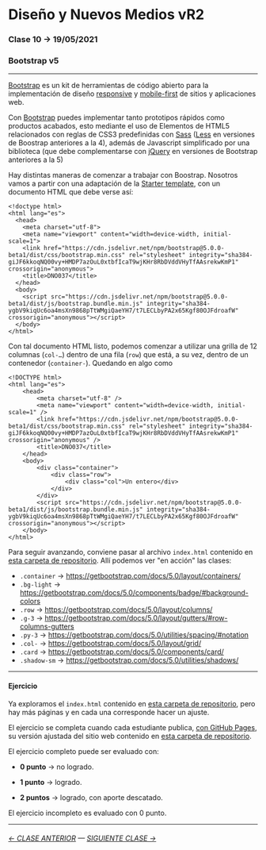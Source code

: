 # Diseño y Nuevos Medios vR2

### Clase 10 → 19/05/2021

### Bootstrap v5

- - - - - - 

[Bootstrap](https://getbootstrap.com/) es un kit de herramientas de código abierto para la implementación de diseño [responsive](https://es.wikipedia.org/wiki/Dise%C3%B1o_web_adaptable) y [mobile-first](https://en.ryte.com/wiki/Mobile_First) de sitios y aplicaciones web. 

Con [Bootstrap](https://getbootstrap.com/) puedes implementar tanto prototipos rápidos como productos acabados, esto mediante el uso de Elementos de HTML5 relacionados con reglas de CSS3 predefinidas con [Sass](https://sass-lang.com/) ([Less](http://lesscss.org/) en versiones de Boostrap anteriores a la 4), además de Javascript simplificado por una biblioteca (que debe complementarse con [jQuery](https://jquery.com/) en versiones de Bootstrap anteriores a la 5)

Hay distintas maneras de comenzar a trabajar con Boostrap. Nosotros vamos a partir con una adaptación de la [Starter template](https://getbootstrap.com/docs/5.0/getting-started/introduction/#starter-template), con un documento HTML que debe verse así: 

```
<!doctype html>
<html lang="es">
  <head>
    <meta charset="utf-8">
    <meta name="viewport" content="width=device-width, initial-scale=1">
    <link href="https://cdn.jsdelivr.net/npm/bootstrap@5.0.0-beta1/dist/css/bootstrap.min.css" rel="stylesheet" integrity="sha384-giJF6kkoqNQ00vy+HMDP7azOuL0xtbfIcaT9wjKHr8RbDVddVHyTfAAsrekwKmP1" crossorigin="anonymous">
    <title>DNO037</title>
  </head>
  <body>
    <script src="https://cdn.jsdelivr.net/npm/bootstrap@5.0.0-beta1/dist/js/bootstrap.bundle.min.js" integrity="sha384-ygbV9kiqUc6oa4msXn9868pTtWMgiQaeYH7/t7LECLbyPA2x65Kgf80OJFdroafW" crossorigin="anonymous"></script>
  </body>
</html>
```

Con tal documento HTML listo, podemos comenzar a utilizar una grilla de 12 columnas (`col-…`) dentro de una fila (`row`) que está, a su vez, dentro de un contenedor (`container-`). Quedando en algo como

```
<!DOCTYPE html>
<html lang="es">
    <head>
        <meta charset="utf-8" />
        <meta name="viewport" content="width=device-width, initial-scale=1" />
        <link href="https://cdn.jsdelivr.net/npm/bootstrap@5.0.0-beta1/dist/css/bootstrap.min.css" rel="stylesheet" integrity="sha384-giJF6kkoqNQ00vy+HMDP7azOuL0xtbfIcaT9wjKHr8RbDVddVHyTfAAsrekwKmP1" crossorigin="anonymous" />
        <title>DNO037</title>
    </head>
    <body>
        <div class="container">
            <div class="row">
                <div class="col">Un entero</div>
            </div>
        </div>
        <script src="https://cdn.jsdelivr.net/npm/bootstrap@5.0.0-beta1/dist/js/bootstrap.bundle.min.js" integrity="sha384-ygbV9kiqUc6oa4msXn9868pTtWMgiQaeYH7/t7LECLbyPA2x65Kgf80OJFdroafW" crossorigin="anonymous"></script>
    </body>
</html>
```

Para seguir avanzando, conviene pasar al archivo `index.html` contenido en [esta carpeta de repositorio](https://profesorfaco.github.io/dno037-2021/clase-10/index.html). Allí podemos ver "en acción" las clases:

- `.container` → https://getbootstrap.com/docs/5.0/layout/containers/
- `.bg-light` → https://getbootstrap.com/docs/5.0/components/badge/#background-colors
- `.row` → https://getbootstrap.com/docs/5.0/layout/columns/
- `.g-3` → https://getbootstrap.com/docs/5.0/layout/gutters/#row-columns-gutters
- `.py-3` → https://getbootstrap.com/docs/5.0/utilities/spacing/#notation
- `.col-` → https://getbootstrap.com/docs/5.0/layout/grid/
- `.card` → https://getbootstrap.com/docs/5.0/components/card/
- `.shadow-sm` → https://getbootstrap.com/docs/5.0/utilities/shadows/

- - - - - - - 

#### Ejercicio

Ya exploramos el `index.html` contenido en [esta carpeta de repositorio](https://profesorfaco.github.io/dno037-2021/clase-10/), pero hay más páginas y en cada una corresponde hacer un ajuste.

El ejercicio se completa cuando cada estudiante publica, [con GitHub Pages](https://docs.github.com/es/free-pro-team@latest/github/working-with-github-pages/configuring-a-publishing-source-for-your-github-pages-site), su versión ajustada del sitio web contenido en [esta carpeta de repositorio](https://profesorfaco.github.io/dno037-2021/clase-10/).

El ejercicio completo puede ser evaluado con:

- **0 punto** → no logrado.

- **1 punto** → logrado.

- **2 puntos** → logrado, con aporte descatado.

El ejercicio incompleto es evaluado con 0 punto.

- - - - - - - 

###### [← CLASE ANTERIOR](https://github.com/profesorfaco/dno037-2021/tree/main/clase-08) — [SIGUIENTE CLASE →](https://github.com/profesorfaco/dno037-2021/tree/main/clase-11)
